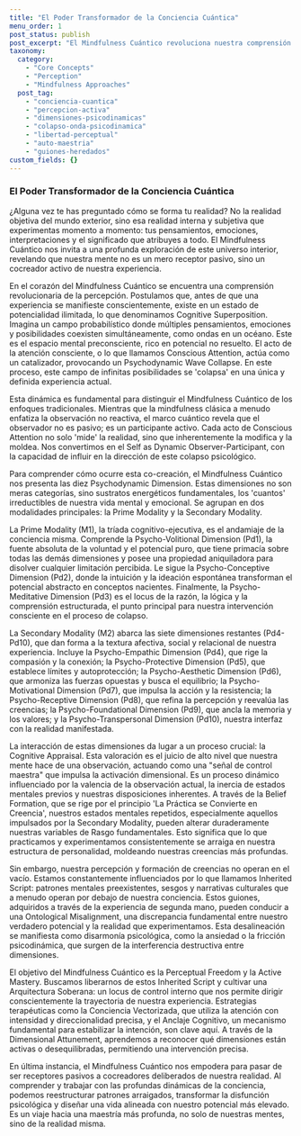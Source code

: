 ```yaml
---
title: "El Poder Transformador de la Conciencia Cuántica"
menu_order: 1
post_status: publish
post_excerpt: "El Mindfulness Cuántico revoluciona nuestra comprensión de la percepción, revelando cómo la mente no es un receptor pasivo, sino un cocreador activo de la realidad. Este enfoque explora las dimensiones psicodinámicas de la conciencia, ofreciendo herramientas para influir intencionalmente en nuestros estados mentales y liberarnos de patrones arraigados."
taxonomy:
  category:
    - "Core Concepts"
    - "Perception"
    - "Mindfulness Approaches"
  post_tag:
    - "conciencia-cuantica"
    - "percepcion-activa"
    - "dimensiones-psicodinamicas"
    - "colapso-onda-psicodinamica"
    - "libertad-perceptual"
    - "auto-maestria"
    - "guiones-heredados"
custom_fields: {}
---
```


### El Poder Transformador de la Conciencia Cuántica

¿Alguna vez te has preguntado cómo se forma tu realidad? No la realidad objetiva del mundo exterior, sino esa realidad interna y subjetiva que experimentas momento a momento: tus pensamientos, emociones, interpretaciones y el significado que atribuyes a todo. El Mindfulness Cuántico nos invita a una profunda exploración de este universo interior, revelando que nuestra mente no es un mero receptor pasivo, sino un cocreador activo de nuestra experiencia.

En el corazón del Mindfulness Cuántico se encuentra una comprensión revolucionaria de la percepción. Postulamos que, antes de que una experiencia se manifieste conscientemente, existe en un estado de potencialidad ilimitada, lo que denominamos Cognitive Superposition. Imagina un campo probabilístico donde múltiples pensamientos, emociones y posibilidades coexisten simultáneamente, como ondas en un océano. Este es el espacio mental preconsciente, rico en potencial no resuelto. El acto de la atención consciente, o lo que llamamos Conscious Attention, actúa como un catalizador, provocando un Psychodynamic Wave Collapse. En este proceso, este campo de infinitas posibilidades se 'colapsa' en una única y definida experiencia actual.

Esta dinámica es fundamental para distinguir el Mindfulness Cuántico de los enfoques tradicionales. Mientras que la mindfulness clásica a menudo enfatiza la observación no reactiva, el marco cuántico revela que el observador no es pasivo; es un participante activo. Cada acto de Conscious Attention no solo 'mide' la realidad, sino que inherentemente la modifica y la moldea. Nos convertimos en el Self as Dynamic Observer-Participant, con la capacidad de influir en la dirección de este colapso psicológico.

Para comprender cómo ocurre esta co-creación, el Mindfulness Cuántico nos presenta las diez Psychodynamic Dimension. Estas dimensiones no son meras categorías, sino sustratos energéticos fundamentales, los 'cuantos' irreductibles de nuestra vida mental y emocional. Se agrupan en dos modalidades principales: la Prime Modality y la Secondary Modality.

La Prime Modality (M1), la tríada cognitivo-ejecutiva, es el andamiaje de la conciencia misma. Comprende la Psycho-Volitional Dimension (Pd1), la fuente absoluta de la voluntad y el potencial puro, que tiene primacía sobre todas las demás dimensiones y posee una propiedad aniquiladora para disolver cualquier limitación percibida. Le sigue la Psycho-Conceptive Dimension (Pd2), donde la intuición y la ideación espontánea transforman el potencial abstracto en conceptos nacientes. Finalmente, la Psycho-Meditative Dimension (Pd3) es el locus de la razón, la lógica y la comprensión estructurada, el punto principal para nuestra intervención consciente en el proceso de colapso.

La Secondary Modality (M2) abarca las siete dimensiones restantes (Pd4-Pd10), que dan forma a la textura afectiva, social y relacional de nuestra experiencia. Incluye la Psycho-Empathic Dimension (Pd4), que rige la compasión y la conexión; la Psycho-Protective Dimension (Pd5), que establece límites y autoprotección; la Psycho-Aesthetic Dimension (Pd6), que armoniza las fuerzas opuestas y busca el equilibrio; la Psycho-Motivational Dimension (Pd7), que impulsa la acción y la resistencia; la Psycho-Receptive Dimension (Pd8), que refina la percepción y reevalúa las creencias; la Psycho-Foundational Dimension (Pd9), que ancla la memoria y los valores; y la Psycho-Transpersonal Dimension (Pd10), nuestra interfaz con la realidad manifestada.

La interacción de estas dimensiones da lugar a un proceso crucial: la Cognitive Appraisal. Esta valoración es el juicio de alto nivel que nuestra mente hace de una observación, actuando como una "señal de control maestra" que impulsa la activación dimensional. Es un proceso dinámico influenciado por la valencia de la observación actual, la inercia de estados mentales previos y nuestras disposiciones inherentes. A través de la Belief Formation, que se rige por el principio 'La Práctica se Convierte en Creencia', nuestros estados mentales repetidos, especialmente aquellos impulsados por la Secondary Modality, pueden alterar duraderamente nuestras variables de Rasgo fundamentales. Esto significa que lo que practicamos y experimentamos consistentemente se arraiga en nuestra estructura de personalidad, moldeando nuestras creencias más profundas.

Sin embargo, nuestra percepción y formación de creencias no operan en el vacío. Estamos constantemente influenciados por lo que llamamos Inherited Script: patrones mentales preexistentes, sesgos y narrativas culturales que a menudo operan por debajo de nuestra conciencia. Estos guiones, adquiridos a través de la experiencia de segunda mano, pueden conducir a una Ontological Misalignment, una discrepancia fundamental entre nuestro verdadero potencial y la realidad que experimentamos. Esta desalineación se manifiesta como disarmonía psicológica, como la ansiedad o la fricción psicodinámica, que surgen de la interferencia destructiva entre dimensiones.

El objetivo del Mindfulness Cuántico es la Perceptual Freedom y la Active Mastery. Buscamos liberarnos de estos Inherited Script y cultivar una Arquitectura Soberana: un locus de control interno que nos permite dirigir conscientemente la trayectoria de nuestra experiencia. Estrategias terapéuticas como la Conciencia Vectorizada, que utiliza la atención con intensidad y direccionalidad precisa, y el Anclaje Cognitivo, un mecanismo fundamental para estabilizar la intención, son clave aquí. A través de la Dimensional Attunement, aprendemos a reconocer qué dimensiones están activas o desequilibradas, permitiendo una intervención precisa.

En última instancia, el Mindfulness Cuántico nos empodera para pasar de ser receptores pasivos a cocreadores deliberados de nuestra realidad. Al comprender y trabajar con las profundas dinámicas de la conciencia, podemos reestructurar patrones arraigados, transformar la disfunción psicológica y diseñar una vida alineada con nuestro potencial más elevado. Es un viaje hacia una maestría más profunda, no solo de nuestras mentes, sino de la realidad misma.